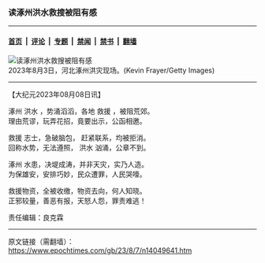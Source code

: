 ### 读涿州洪水救搜被阻有感

---

#### [首页](../../../..?n14049641) &nbsp;|&nbsp; [评论](../../../../../epoch-comment?n14049641) &nbsp;|&nbsp; [专题](../../../../../epoch-special?n14049641) &nbsp;|&nbsp; [禁闻](../../../../../epoch-news?n14049641) &nbsp;|&nbsp; [禁书](../../../../../books?n14049641) &nbsp;|&nbsp; [翻墙](https://github.com/gfw-breaker/nogfw/blob/master/README.md?n14049641)


<div><img alt="读涿州洪水救搜被阻有感" class="attachment-djy_600_400 size-djy_600_400 wp-post-image" src="https://i.epochtimes.com/assets/uploads/2023/08/id14049644-GettyImages-1590007824-1200X800-600x400.jpg"/>
<div class="caption">
 2023年8月3日，河北涿州洪灾现场。(Kevin Frayer/Getty Images)
</div></div><hr/><div class="post_content" id="artbody" itemprop="articleBody">
 <!-- article content begin -->
 <p>
  【大纪元2023年08月08日讯】
 </p>
 <p>
  <ok href="https://www.epochtimes.com/gb/tag/%E6%B6%BF%E5%B7%9E.html">
   涿州
  </ok>
  <ok href="https://www.epochtimes.com/gb/tag/%E6%B4%AA%E6%B0%B4.html">
   洪水
  </ok>
  ，势涌滔滔，各地
  <ok href="https://www.epochtimes.com/gb/tag/%E6%95%91%E6%8F%B4.html">
   救援
  </ok>
  ，被阻荒郊。
  <br/>
  理由荒谬，玩弄花招，竟要出示，公函相邀。
 </p>
 <p>
  <ok href="https://www.epochtimes.com/gb/tag/%E6%95%91%E6%8F%B4.html">
   救援
  </ok>
  志士，急破脑包， 赶紧联系，均被拒消。
  <br/>
  回称水势，无法遵照，
  <ok href="https://www.epochtimes.com/gb/tag/%E6%B4%AA%E6%B0%B4.html">
   洪水
  </ok>
  汹涌，公章不到。
 </p>
 <p>
  <ok href="https://www.epochtimes.com/gb/tag/%E6%B6%BF%E5%B7%9E.html">
   涿州
  </ok>
  水患，决堤成涛，并非天灾，实乃人造。
  <br/>
  为保雄安，安排巧妙，民众遭罪，人民哭嚎。
 </p>
 <p>
  救援物资，全被收缴，物资去向，何人知晓。
  <br/>
  正邪较量，善恶有报，天怒人怨，罪责难逃！
 </p>
 <p>
  责任编辑：良克霖
 </p>
 <!-- article content end -->
 <div id="below_article_ad">
 </div>
</div>


---

原文链接（需翻墙）：https://www.epochtimes.com/gb/23/8/7/n14049641.htm